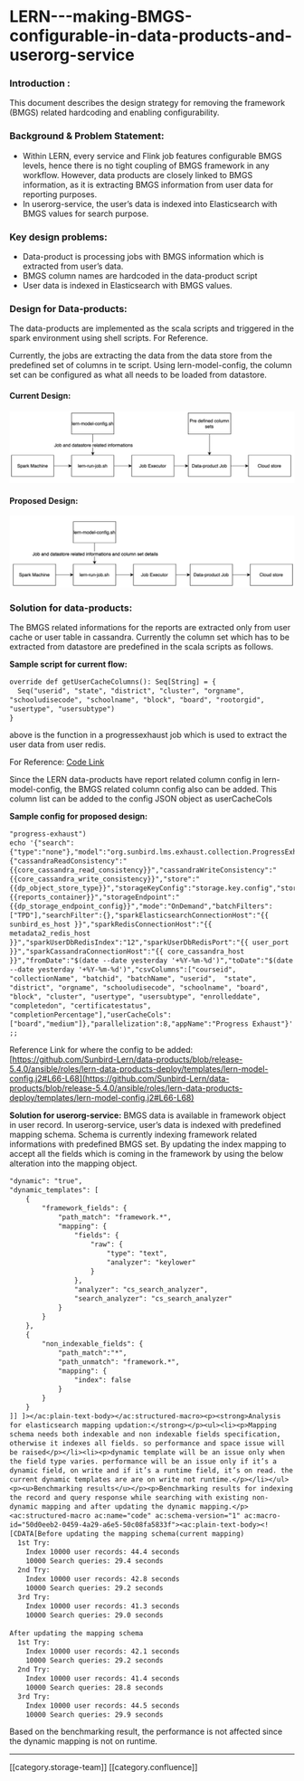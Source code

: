 # LERN---making-BMGS-configurable-in-data-products-and-userorg-service

### Introduction :

This document describes the design strategy for removing the framework (BMGS) related hardcoding and enabling configurability.

### Background & Problem Statement:

* Within LERN, every service and Flink job features configurable BMGS levels, hence there is no tight coupling of BMGS framework in any workflow. However, data products are closely linked to BMGS information, as it is extracting BMGS information from user data for reporting purposes.
* In userorg-service, the user’s data is indexed into Elasticsearch with BMGS values for search purpose.

### Key design problems:

* Data-product is processing jobs with BMGS information which is extracted from user’s data.
* BMGS column names are hardcoded in the data-product script
* User data is indexed in Elasticsearch with BMGS values.

### Design for Data-products:

The data-products are implemented as the scala scripts and triggered in the spark environment using shell scripts. For Reference.

Currently, the jobs are extracting the data from the data store from the predefined set of columns in te script. Using lern-model-config, the column set can be configured as what all needs to be loaded from datastore.

#### Current Design:

![](../../../../User/Fullexport2/images/storage/image-20231017-063950.png)

#### Proposed Design:

![](../../../../User/Fullexport2/images/storage/image-20231017-064014.png)

### **Solution for data-products:**

The BMGS related informations for the reports are extracted only from user cache or user table in cassandra. Currently the column set which has to be extracted from datastore are predefined in the scala scripts as follows.

**Sample script for current flow:**

```
override def getUserCacheColumns(): Seq[String] = {
  Seq("userid", "state", "district", "cluster", "orgname", "schooludisecode", "schoolname", "block", "board", "rootorgid", "usertype", "usersubtype")
}
```

above is the function in a progressexhaust job which is used to extract the user data from user redis.

For Reference: [Code Link](https://github.com/Sunbird-Lern/data-products/blob/release-5.4.0/lern-data-products/src/main/scala/org/sunbird/lms/exhaust/collection/ProgressExhaustJob.scala#L31-L33)

Since the LERN data-products have report related column config in lern-model-config, the BMGS related column config also can be added. This column list can be added to the config JSON object as userCacheCols

**Sample config for proposed design:**

```
"progress-exhaust")
echo '{"search":{"type":"none"},"model":"org.sunbird.lms.exhaust.collection.ProgressExhaustJob","modelParams":{"cassandraReadConsistency":"{{core_cassandra_read_consistency}}","cassandraWriteConsistency":"{{core_cassandra_write_consistency}}","store":"{{dp_object_store_type}}","storageKeyConfig":"storage.key.config","storageSecretConfig":"storage.secret.config","storageContainer":"{{reports_container}}","storageEndpoint":"{{dp_storage_endpoint_config}}","mode":"OnDemand","batchFilters":["TPD"],"searchFilter":{},"sparkElasticsearchConnectionHost":"{{ sunbird_es_host }}","sparkRedisConnectionHost":"{{ metadata2_redis_host }}","sparkUserDbRedisIndex":"12","sparkUserDbRedisPort":"{{ user_port }}","sparkCassandraConnectionHost":"{{ core_cassandra_host }}","fromDate":"$(date --date yesterday '+%Y-%m-%d')","toDate":"$(date --date yesterday '+%Y-%m-%d')","csvColumns":["courseid", "collectionName", "batchid", "batchName", "userid",  "state", "district", "orgname", "schooludisecode", "schoolname", "board", "block", "cluster", "usertype", "usersubtype", "enrolleddate", "completedon", "certificatestatus", "completionPercentage"],"userCacheCols":["board","medium"]},"parallelization":8,"appName":"Progress Exhaust"}'
;;
```

Reference Link for where the config to be added: [https://github.com/Sunbird-Lern/data-products/blob/release-5.4.0/ansible/roles/lern-data-products-deploy/templates/lern-model-config.j2#L66-L68](https://github.com/Sunbird-Lern/data-products/blob/release-5.4.0/ansible/roles/lern-data-products-deploy/templates/lern-model-config.j2#L66-L68)

**Solution for userorg-service:** BMGS data is available in framework object in user record. In userorg-service, user’s data is indexed with predefined mapping schema. Schema is currently indexing framework related informations with predefined BMGS set. By updating the index mapping to accept all the fields which is coming in the framework by using the below alteration into the mapping object.

```
"dynamic": "true",
"dynamic_templates": [
    {
        "framework_fields": {
            "path_match": "framework.*",
            "mapping": {
                "fields": {
                    "raw": {
                        "type": "text",
                        "analyzer": "keylower"
                    }
                },
                "analyzer": "cs_search_analyzer",
                "search_analyzer": "cs_search_analyzer"
            }
        }
    },
    {
        "non_indexable_fields": {
            "path_match":"*",
            "path_unmatch": "framework.*",
            "mapping": {
                "index": false
            }
        }
    }
]] ]></ac:plain-text-body></ac:structured-macro><p><strong>Analysis for elasticsearch mapping updation:</strong></p><ul><li><p>Mapping schema needs both indexable and non indexable fields specification, otherwise it indexes all fields. so performance and space issue will be raised</p></li><li><p>dynamic template will be an issue only when the field type varies. performance will be an issue only if it’s a dynamic field, on write and if it’s a runtime field, it’s on read. the current dynamic templates are are on write not runtime.</p></li></ul><p><u>Benchmarking results</u></p><p>Benchmarking results for indexing the record and query response while searching with existing non-dynamic mapping and after updating the dynamic mapping.</p><ac:structured-macro ac:name="code" ac:schema-version="1" ac:macro-id="50d0eeb2-0459-4a29-a6e5-50c08fa5833f"><ac:plain-text-body><![CDATA[Before updating the mapping schema(current mapping)
  1st Try:
    Index 10000 user records: 44.4 seconds
    10000 Search queries: 29.4 seconds
  2nd Try:
    Index 10000 user records: 42.8 seconds
    10000 Search queries: 29.2 seconds
  3rd Try:
    Index 10000 user records: 41.3 seconds
    10000 Search queries: 29.0 seconds

After updating the mapping schema
  1st Try:
    Index 10000 user records: 42.1 seconds
    10000 Search queries: 29.2 seconds
  2nd Try:
    Index 10000 user records: 41.4 seconds
    10000 Search queries: 28.8 seconds
  3rd Try:
    Index 10000 user records: 44.5 seconds
    10000 Search queries: 29.9 seconds
```

Based on the benchmarking result, the performance is not affected since the dynamic mapping is not on runtime.

***

\[\[category.storage-team]] \[\[category.confluence]]
